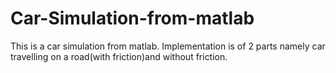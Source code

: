 # Car-Simulation-from-matlab
This is a car simulation from matlab. Implementation is of 2 parts namely car travelling  on a road(with friction)and without friction.

